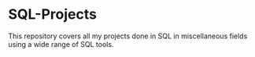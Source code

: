 # SQL-Projects
This repository covers all my projects done in SQL in miscellaneous fields using a wide range of SQL tools.
